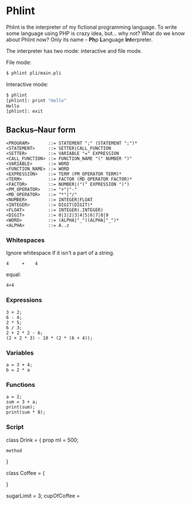 # Phlint

Phlint is the interpreter of my fictional programming language. To write some
language using PHP is crazy idea, but... why not? What do we know about Phlint now?
Only its name - **Ph**p **L**anguage **Int**erpreter.

The interpreter has two mode: interactive and file mode.
 
 
File mode:
```sh
$ phlint pli/main.pli
```

Interactive mode:
```sh
$ phlint
[phlint]: print "Hello"
Hello
[phlint]: exit
```

## Backus–Naur form

```
<PROGRAM>       ::= STATEMENT ";" (STATEMENT ";")*
<STATEMENT>     ::= SETTER|CALL_FUNCTION
<SETTER>        ::= VARIABLE "=" EXPRESSION
<CALL_FUNCTION> ::= FUNCTION_NAME "(" NUMBER ")"
<VARIABLE>      ::= WORD
<FUNCTION_NAME> ::= WORD
<EXPRESSION>    ::= TERM (PM_OPERATOR TERM)*
<TERM>          ::= FACTOR (MD_OPERATOR FACTOR)*
<FACTOR>        ::= NUMBER|("(" EXPRESSION ")")
<PM_OPERATOR>   ::= "+"|"-"
<MD_OPERATOR>   ::= "*"|"/"
<NUMBER>        ::= INTEGER|FLOAT
<INTEGER>       ::= DIGIT(DIGIT)*
<FLOAT>         ::= INTEGER(.INTEGER)
<DIGIT>         ::= 0|1|2|3|4|5|6|7|8|9
<WORD>          ::= (ALPHA|"_")(ALPHA|"_")*
<ALPHA>         ::= A..z
```

### Whitespaces

Ignore whitespace if it isn't a part of a string.

```
4     +    4
```
equal:
```
4+4
```

### Expressions

```
3 + 2;
6 - 4;
2 * 5;
6 / 3;
2 + 2 * 2 - 6;
(2 + 2 * 3) - 10 * (2 * (6 + 4));
```


### Variables

```
a = 3 + 4;
b = 2 * a
```

### Functions

```
a = 2;
sum = 3 + a;
print(sum);
print(sum * 8);
```

### Script

class Drink = {
    prop ml = 500;
    
    method
}

class Coffee = {

}

sugarLimit = 3;
cupOfCoffee = 
